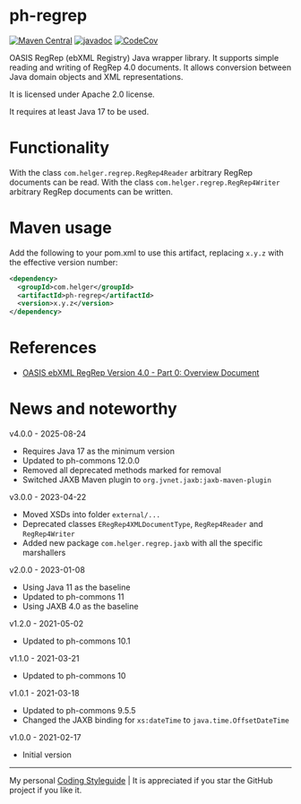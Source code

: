 # ph-regrep

[![Maven Central](https://maven-badges.herokuapp.com/maven-central/com.helger/ph-regrep/badge.svg)](https://maven-badges.herokuapp.com/maven-central/com.helger/ph-regrep) 
[![javadoc](https://javadoc.io/badge2/com.helger/ph-regrep/javadoc.svg)](https://javadoc.io/doc/com.helger/ph-regrep)
[![CodeCov](https://codecov.io/gh/phax/ph-regrep/branch/master/graph/badge.svg)](https://codecov.io/gh/phax/ph-regrep)

OASIS RegRep (ebXML Registry) Java wrapper library.
It supports simple reading and writing of RegRep 4.0 documents.
It allows conversion between Java domain objects and XML representations.

It is licensed under Apache 2.0 license.

It requires at least Java 17 to be used.

# Functionality

With the class `com.helger.regrep.RegRep4Reader` arbitrary RegRep documents can be read.
With the class `com.helger.regrep.RegRep4Writer` arbitrary RegRep documents can be written.

# Maven usage

Add the following to your pom.xml to use this artifact, replacing `x.y.z` with the effective version number:

```xml
<dependency>
  <groupId>com.helger</groupId>
  <artifactId>ph-regrep</artifactId>
  <version>x.y.z</version>
</dependency>
```

# References

* [OASIS ebXML RegRep Version 4.0 - Part 0: Overview Document](http://docs.oasis-open.org/regrep/regrep-core/v4.0/regrep-core-overview-v4.0.html)

# News and noteworthy

v4.0.0 - 2025-08-24
* Requires Java 17 as the minimum version
* Updated to ph-commons 12.0.0
* Removed all deprecated methods marked for removal
* Switched JAXB Maven plugin to `org.jvnet.jaxb:jaxb-maven-plugin` 

v3.0.0 - 2023-04-22
* Moved XSDs into folder `external/...`
* Deprecated classes `ERegRep4XMLDocumentType`, `RegRep4Reader` and `RegRep4Writer`
* Added new package `com.helger.regrep.jaxb` with all the specific marshallers

v2.0.0 - 2023-01-08
* Using Java 11 as the baseline
* Updated to ph-commons 11
* Using JAXB 4.0 as the baseline

v1.2.0 - 2021-05-02
* Updated to ph-commons 10.1

v1.1.0 - 2021-03-21
* Updated to ph-commons 10

v1.0.1 - 2021-03-18
* Updated to ph-commons 9.5.5
* Changed the JAXB binding for `xs:dateTime` to `java.time.OffsetDateTime`

v1.0.0 - 2021-02-17
* Initial version

---

My personal [Coding Styleguide](https://github.com/phax/meta/blob/master/CodingStyleguide.md) |
It is appreciated if you star the GitHub project if you like it.